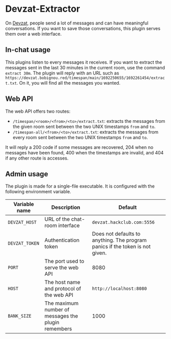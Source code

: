 # Devzat-Extractor

On [Devzat](https://github.com/quackduck/devzat), people send a lot of messages and can have meaningful conversations. If you want to save those conversations, this plugin serves them over a web interface.

## In-chat usage

This plugins listen to every messages it receives. If you want to extract the messages sent in the last 30 minutes in the current room, use the command `extract 30m`. The plugin will reply with an URL such as `https://devzat.bobignou.red/timespan/main/1692250655/1692261454/extract.txt`. On it, you will find all the messages you wanted.

## Web API

The web API offers two routes:

* `/timespan/<room>/<from>/<to>/extract.txt`: extracts the messages from the given room sent between the two UNIX timestamps `from` and `to`.
* `/timespan-all/<from>/<to>/extract.txt`: extracts the messages from every room sent between the two UNIX timestamps `from` and `to`.

It will reply a 200 code if some messages are recovered, 204 when no messages have been found, 400 when the timestamps are invalid, and 404 if any other route is accesses.

## Admin usage

The plugin is made for a single-file executable. It is configured with the following environment variable.

|Variable name |Description                                        |Default                                                                     |
|--------------|---------------------------------------------------|----------------------------------------------------------------------------|
|`DEVZAT_HOST` |URL of the chat-room interface                     |`devzat.hackclub.com:5556`                                                  |
|`DEVZAT_TOKEN`|Authentication token                               |Does not defaults to anything. The program panics if the token is not given.|
|`PORT`        |The port used to serve the web API                 |8080                                                                        |
|`HOST`        |The host name and protocol of the web API          |`http://localhost:8080`                                                     |
|`BANK_SIZE`   |The maximum number of messages the plugin remembers|1000                                                                        |


